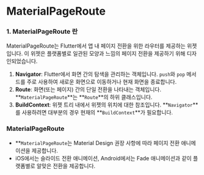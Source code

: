 # MaterialPageRoute

### 1. MaterialPageRoute 란

MaterialPageRoute는 Flutter에서 앱 내 페이지 전환을 위한 라우터를 제공하는 위젯입니다. 이 위젯은 플랫폼별로 일관된 모양과 느낌의 페이지 전환을 제공하기 위해 디자인되었습니다.

1. **Navigator**: Flutter에서 화면 간의 탐색을 관리하는 객체입니다. `push`와 `pop` 메서드를 주로 사용하여 새로운 화면으로 이동하거나 현재 화면을 종료합니다.
2. **Route**: 화면(또는 페이지) 간의 단일 전환을 나타내는 객체입니다. **`MaterialPageRoute`**는 **`Route`**의 하위 클래스입니다.
3. **BuildContext**: 위젯 트리 내에서 위젯의 위치에 대한 참조입니다. **`Navigator`**를 사용하려면 대부분의 경우 현재의 **`BuildContext`**가 필요합니다.

### **MaterialPageRoute**

- **`MaterialPageRoute`는 Material Design 권장 사항에 따라 페이지 전환 애니메이션을 제공합니다.
- iOS에서는 슬라이드 전환 애니메이션, Android에서는 Fade 애니메이션과 같이 플랫폼별로 알맞은 전환을 제공합니다.